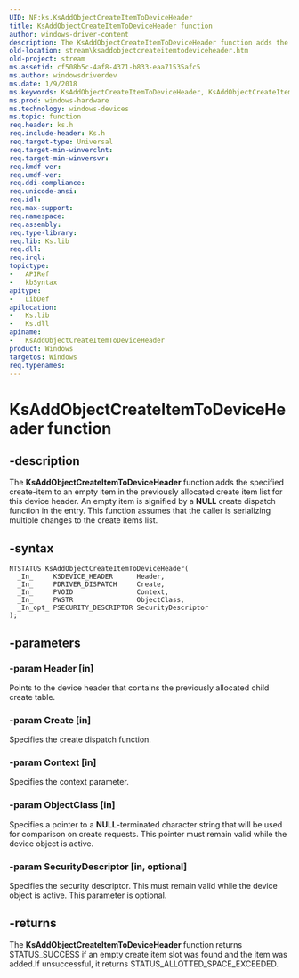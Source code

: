 ```yaml
---
UID: NF:ks.KsAddObjectCreateItemToDeviceHeader
title: KsAddObjectCreateItemToDeviceHeader function
author: windows-driver-content
description: The KsAddObjectCreateItemToDeviceHeader function adds the specified create-item to an empty item in the previously allocated create item list for this device header.
old-location: stream\ksaddobjectcreateitemtodeviceheader.htm
old-project: stream
ms.assetid: cf508b5c-4af8-4371-b833-eaa71535afc5
ms.author: windowsdriverdev
ms.date: 1/9/2018
ms.keywords: KsAddObjectCreateItemToDeviceHeader, KsAddObjectCreateItemToDeviceHeader function [Streaming Media Devices], ks/KsAddObjectCreateItemToDeviceHeader, stream.ksaddobjectcreateitemtodeviceheader, ksfunc_89d7ee34-62de-4702-9cfa-5e3b6c9a9819.xml
ms.prod: windows-hardware
ms.technology: windows-devices
ms.topic: function
req.header: ks.h
req.include-header: Ks.h
req.target-type: Universal
req.target-min-winverclnt: 
req.target-min-winversvr: 
req.kmdf-ver: 
req.umdf-ver: 
req.ddi-compliance: 
req.unicode-ansi: 
req.idl: 
req.max-support: 
req.namespace: 
req.assembly: 
req.type-library: 
req.lib: Ks.lib
req.dll: 
req.irql: 
topictype:
-	APIRef
-	kbSyntax
apitype:
-	LibDef
apilocation:
-	Ks.lib
-	Ks.dll
apiname:
-	KsAddObjectCreateItemToDeviceHeader
product: Windows
targetos: Windows
req.typenames: 
---
```


# KsAddObjectCreateItemToDeviceHeader function


## -description


The <b>KsAddObjectCreateItemToDeviceHeader</b> function adds the specified create-item to an empty item in the previously allocated create item list for this device header. An empty item is signified by a <b>NULL</b> create dispatch function in the entry. This function assumes that the caller is serializing multiple changes to the create items list.


## -syntax


````
NTSTATUS KsAddObjectCreateItemToDeviceHeader(
  _In_     KSDEVICE_HEADER      Header,
  _In_     PDRIVER_DISPATCH     Create,
  _In_     PVOID                Context,
  _In_     PWSTR                ObjectClass,
  _In_opt_ PSECURITY_DESCRIPTOR SecurityDescriptor
);
````


## -parameters




### -param Header [in]

Points to the device header that contains the previously allocated child create table.


### -param Create [in]

Specifies the create dispatch function.


### -param Context [in]

Specifies the context parameter.


### -param ObjectClass [in]

Specifies a pointer to a <b>NULL</b>-terminated character string that will be used for comparison on create requests. This pointer must remain valid while the device object is active.


### -param SecurityDescriptor [in, optional]

Specifies the security descriptor. This must remain valid while the device object is active. This parameter is optional.


## -returns



The <b>KsAddObjectCreateItemToDeviceHeader</b> function returns STATUS_SUCCESS if an empty create item slot was found and the item was added.If unsuccessful, it returns STATUS_ALLOTTED_SPACE_EXCEEDED.



